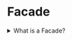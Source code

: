 # Facade

<details>
  <summary>What is a Facade?</summary>

It is a structural design pattern that provides a simplified interface to a library, a framework, or any other complex set of classes.

Applicability:

- Use the Facade pattern when you need to have a limited but straightforward interface to a complex subsystem.
- Use the Facade when you want to structure a subsystem into layers.

Prons:

- It is possible to isolate your code from the complexity of a subsystem.
  Cons:
- A facade can become a god object coupled to all classes of an app.

[More >>](https://refactoring.guru/design-patterns/facade)

</details>
